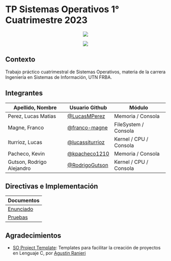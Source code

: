 # TP Sistemas Operativos 1° Cuatrimestre 2023

<p align="center">
    <img src="https://redgol.cl/_next/image?url=https%3A%2F%2Fredgol.cl%2F__export%2F1560607922493%2Fsites%2Fredgol%2Fimg%2F2019%2F06%2F15%2Fmaxresdefault_x1x_crop1560607911829.jpg_1546398727.jpg&w=1920&q=75">
</p>

<p align="center"> 
    <img src="https://github.com/sisoputnfrba/tp-2023-1c-LaDecimaEsLaVencida/blob/main/lionel-messi_1440x810_wmk.jpg">
</p>

## Contexto
Trabajo práctico cuatrimestral de Sistemas Operativos, materia de la carrera Ingeniería en Sistemas de Información, UTN FRBA.

## Integrantes
| Apellido, Nombre          | Usuario Github                                       | Módulo                  |
| ------------------------- | ---------------------------------------------------- | ----------------------- |
| Perez, Lucas Matias       | [@LucasMPerez](https://github.com/LucasMPerez)       | Memoria / Consola       |
| Magne, Franco             | [@franco-magne](https://github.com/franco-magne)     | FileSystem / Consola    |
| Iturrioz, Lucas           | [@lucassiturrioz](https://github.com/Lucassiturrioz) | Kernel / CPU / Consola  |
| Pacheco, Kevin            | [@kpacheco1210](https://github.com/kpacheco1210)     | Memoria / Consola       |
| Gutson, Rodrigo Alejandro | [@RodrigoGutson](https://github.com/RodrigoGutson)   | Kernel / CPU / Consola  |

## Directivas e Implementación
| Documentos                                                                                        |
| ------------------------------------------------------------------------------------------------- |
| [Enunciado](https://docs.google.com/document/d/1orfThJsPmMx5uPzbY3wClGhqX8jASMOCUMlWnYAr7cA/edit) |
| [Pruebas](https://docs.google.com/document/d/1MNalaTCB95qGO8q3rlR7VVCQqv3VLP3oeYxBgXgBy5g/edit)   |

## Agradecimientos
- [SO Project Template](https://github.com/RaniAgus/so-project-template): Templates para facilitar la creación de proyectos en Lenguaje C, por [Agustin Ranieri](https://github.com/RaniAgus)
